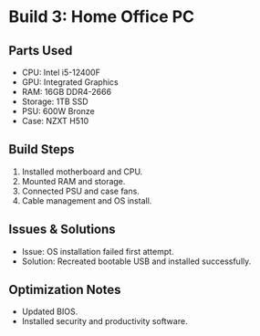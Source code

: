 # Build 3: Home Office PC

## Parts Used
- CPU: Intel i5-12400F
- GPU: Integrated Graphics
- RAM: 16GB DDR4-2666
- Storage: 1TB SSD
- PSU: 600W Bronze
- Case: NZXT H510

## Build Steps
1. Installed motherboard and CPU.
2. Mounted RAM and storage.
3. Connected PSU and case fans.
4. Cable management and OS install.

## Issues & Solutions
- Issue: OS installation failed first attempt.
- Solution: Recreated bootable USB and installed successfully.

## Optimization Notes
- Updated BIOS.
- Installed security and productivity software.
